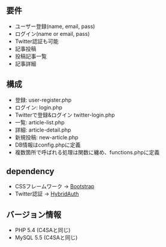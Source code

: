 ## 要件
- ユーザー登録(name, email, pass)
- ログイン(name or email, pass)
- Twitter認証も可能
- 記事投稿
- 投稿記事一覧
- 記事詳細

## 構成

- 登録: user-register.php  
- ログイン: login.php   
- Twitterで登録&ログイン twitter-login.php
- 一覧: article-list.php
- 詳細: article-detail.php
- 新規投稿: new-article.php
- DB情報はconfig.phpに定義
- 複数箇所で呼ばれる処理は関数に纏め、functions.phpに定義

## dependency
- CSSフレームワーク -> [Bootstrap](http://getbootstrap.com/)
- Twitter認証 -> [HybridAuth](http://hybridauth.sourceforge.net/)

## バージョン情報
- PHP 5.4 (C4SAと同じ)
- MySQL 5.5 (C4SAと同じ)
